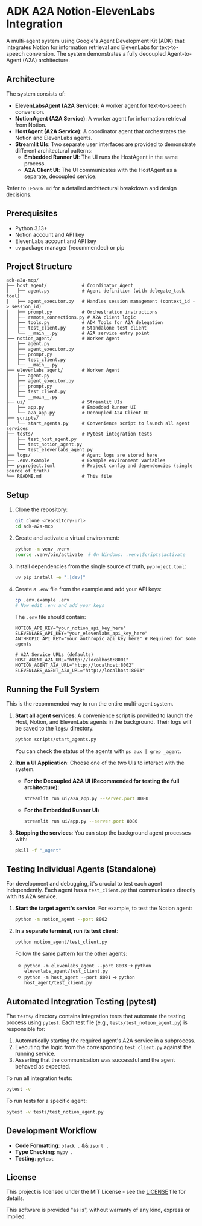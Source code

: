 # ADK A2A Notion-ElevenLabs Integration

A multi-agent system using Google's Agent Development Kit (ADK) that integrates Notion for information retrieval and ElevenLabs for text-to-speech conversion. The system demonstrates a fully decoupled Agent-to-Agent (A2A) architecture.

## Architecture

The system consists of:

- **ElevenLabsAgent (A2A Service)**: A worker agent for text-to-speech conversion.
- **NotionAgent (A2A Service)**: A worker agent for information retrieval from Notion.
- **HostAgent (A2A Service)**: A coordinator agent that orchestrates the Notion and ElevenLabs agents.
- **Streamlit UIs**: Two separate user interfaces are provided to demonstrate different architectural patterns:
  - **Embedded Runner UI**: The UI runs the HostAgent in the same process.
  - **A2A Client UI**: The UI communicates with the HostAgent as a separate, decoupled service.

Refer to `LESSON.md` for a detailed architectural breakdown and design decisions.

## Prerequisites

- Python 3.13+
- Notion account and API key
- ElevenLabs account and API key
- `uv` package manager (recommended) or pip

## Project Structure

```
adk-a2a-mcp/
├── host_agent/             # Coordinator Agent
│   ├── agent.py            # Agent definition (with delegate_task tool)
│   ├── agent_executor.py   # Handles session management (context_id -> session_id)
│   ├── prompt.py           # Orchestration instructions
│   ├── remote_connections.py # A2A client logic
│   ├── tools.py            # ADK Tools for A2A delegation
│   ├── test_client.py      # Standalone test client
│   └── __main__.py         # A2A service entry point
├── notion_agent/           # Worker Agent
│   ├── agent.py
│   ├── agent_executor.py
│   ├── prompt.py
│   ├── test_client.py
│   └── __main__.py
├── elevenlabs_agent/       # Worker Agent
│   ├── agent.py
│   ├── agent_executor.py
│   ├── prompt.py
│   ├── test_client.py
│   └── __main__.py
├── ui/                     # Streamlit UIs
│   ├── app.py              # Embedded Runner UI
│   └── a2a_app.py          # Decoupled A2A Client UI
├── scripts/
│   └── start_agents.py     # Convenience script to launch all agent services
├── tests/                  # Pytest integration tests
│   ├── test_host_agent.py
│   ├── test_notion_agent.py
│   └── test_elevenlabs_agent.py
├── logs/                   # Agent logs are stored here
├── .env.example            # Example environment variables
├── pyproject.toml          # Project config and dependencies (single source of truth)
└── README.md               # This file
```

## Setup

1.  Clone the repository:

    ```bash
    git clone <repository-url>
    cd adk-a2a-mcp
    ```

2.  Create and activate a virtual environment:

    ```bash
    python -m venv .venv
    source .venv/bin/activate  # On Windows: .venv\Scripts\activate
    ```

3.  Install dependencies from the single source of truth, `pyproject.toml`:

    ```bash
    uv pip install -e ".[dev]"
    ```

4.  Create a `.env` file from the example and add your API keys:

    ```bash
    cp .env.example .env
    # Now edit .env and add your keys
    ```

    The `.env` file should contain:

    ```env
    NOTION_API_KEY="your_notion_api_key_here"
    ELEVENLABS_API_KEY="your_elevenlabs_api_key_here"
    ANTHROPIC_API_KEY="your_anthropic_api_key_here" # Required for some agents

    # A2A Service URLs (defaults)
    HOST_AGENT_A2A_URL="http://localhost:8001"
    NOTION_AGENT_A2A_URL="http://localhost:8002"
    ELEVENLABS_AGENT_A2A_URL="http://localhost:8003"
    ```

## Running the Full System

This is the recommended way to run the entire multi-agent system.

1.  **Start all agent services**:
    A convenience script is provided to launch the Host, Notion, and ElevenLabs agents in the background. Their logs will be saved to the `logs/` directory.

    ```bash
    python scripts/start_agents.py
    ```

    You can check the status of the agents with `ps aux | grep _agent`.

2.  **Run a UI Application**:
    Choose one of the two UIs to interact with the system.

    - **For the Decoupled A2A UI (Recommended for testing the full architecture):**
      ```bash
      streamlit run ui/a2a_app.py --server.port 8080
      ```
    - **For the Embedded Runner UI:**
      ```bash
      streamlit run ui/app.py --server.port 8080
      ```

3.  **Stopping the services**:
    You can stop the background agent processes with:
    ```bash
    pkill -f "_agent"
    ```

## Testing Individual Agents (Standalone)

For development and debugging, it's crucial to test each agent independently. Each agent has a `test_client.py` that communicates directly with its A2A service.

1.  **Start the target agent's service**. For example, to test the Notion agent:

    ```bash
    python -m notion_agent --port 8002
    ```

2.  **In a separate terminal, run its test client**:

    ```bash
    python notion_agent/test_client.py
    ```

    Follow the same pattern for the other agents:

    - `python -m elevenlabs_agent --port 8003` -> `python elevenlabs_agent/test_client.py`
    - `python -m host_agent --port 8001` -> `python host_agent/test_client.py`

## Automated Integration Testing (pytest)

The `tests/` directory contains integration tests that automate the testing process using `pytest`. Each test file (e.g., `tests/test_notion_agent.py`) is responsible for:

1.  Automatically starting the required agent's A2A service in a subprocess.
2.  Executing the logic from the corresponding `test_client.py` against the running service.
3.  Asserting that the communication was successful and the agent behaved as expected.

To run all integration tests:

```bash
pytest -v
```

To run tests for a specific agent:

```bash
pytest -v tests/test_notion_agent.py
```

## Development Workflow

- **Code Formatting**: `black .` && `isort .`
- **Type Checking**: `mypy .`
- **Testing**: `pytest`

## License

This project is licensed under the MIT License - see the [LICENSE](LICENSE) file for details.

This software is provided "as is", without warranty of any kind, express or implied.
